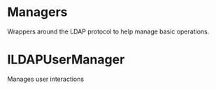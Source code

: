 # Managers

Wrappers around the LDAP protocol to help manage basic operations.

# ILDAPUserManager

Manages user interactions